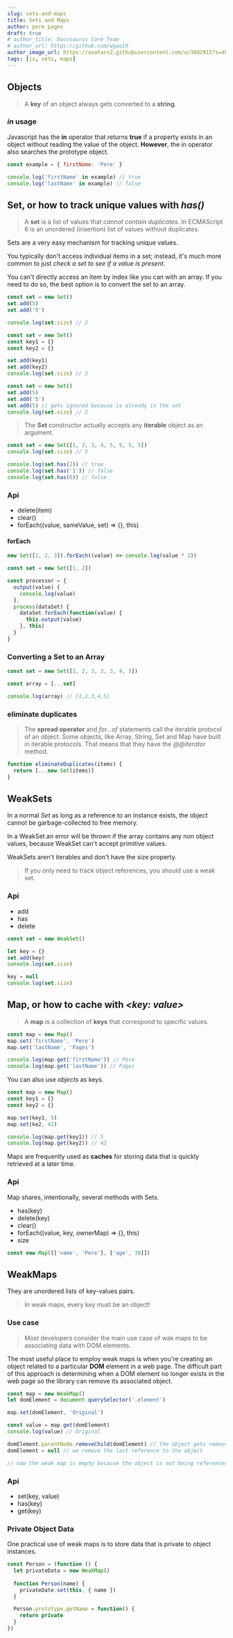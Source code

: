 ```yaml
---
slug: sets-and-maps
title: Sets and Maps
author: pere pages
draft: true
# author_title: Docusaurus Core Team
# author_url: https://github.com/wgao19
author_image_url: https://avatars2.githubusercontent.com/u/3802915?s=400&v=4
tags: [js, sets, maps]
---
```


## Objects

> A **key** of an object always gets converted to a **string**.

### _in_ usage

Javascript has the **in** operator that returns **true** if a property exists in an object without reading the value of the object. **However**, the in operator also searches the prototype object.

```js
const example = { firstName: 'Pere' }

console.log('firstName' in example) // true
console.log('lastName' in example) // false
```

## Set, or how to track unique values with *has()*

> A **set** is a list of values that _cannot contain duplicates_. In ECMAScript 6 is an unordered (insertion) list of values without duplicates.

Sets are a very easy mechanism for tracking unique values.

You typically don't access individual items in a set; instead, it's much more common to just _check a set to see if a value is present_.

You can't directly access an item by index like you can with an array. If you need to do so, the best option is to convert the set to an array.

```js
const set = new Set()
set.add(5)
set.add('5')

console.log(set.size) // 2
```

```js
const set = new Set()
const key1 = {}
const key2 = {}

set.add(key1)
set.add(key2)
console.log(set.size) // 2
```

```js
const set = new Set()
set.add(5)
set.add('5')
set.add(5) // gets ignored because is already in the set
console.log(set.size) // 2
```

> The **Set** constructor actually accepts any **iterable** object as an argument.

```js
const set = new Set([1, 2, 3, 4, 5, 5, 5, 5])
console.log(set.size) // 5

console.log(set.has(2)) // true
console.log(set.has('1')) // false
console.log(set.has(6)) // false
```

### Api

- delete(item)
- clear()
- forEach((value, sameValue, set) => {}, this)

#### forEach

```js
new Set([1, 2, 3]).forEach((value) => console.log(value * 2))
```

```js
const set = new Set([1, 2])

const processor = {
  output(value) {
    console.log(value)
  },
  process(dataSet) {
    dataSet.forEach(function(value) {
      this.output(value)
    }, this)
  }
}
```

### Converting a Set to an Array

```js
const set = new Set([1, 2, 3, 3, 3, 4, 5])

const array = [...set]

console.log(array) // [1,2,3,4,5]
```

### eliminate duplicates

> The **spread operator** and _for...of_ statements call the iterable protocol of an object. Some objects, like Array, String, Set and Map have built in iterable protocols. That means that they have the _@@iterator_ method.

```js
function eliminateDuplicates(items) {
  return [...new Set(items)]
}
```

## WeakSets

In a normal *Set* as long as a reference to an instance exists, the object cannot be garbage-collected to free memory.

In a WeakSet an error will be thrown if the array contains any non object values, because WeakSet can't accept primitive values.

WeakSets aren't iterables and don't have the size property.

> If you only need to track object references, you should use a weak set.

### Api

- add
- has
- delete

```js
const set = new WeakSet()

let key = {}
set.add(key)
console.log(set.size)

key = null
console.log(set.size)
```

## Map, or how to cache with *<key: value>*

> A **map** is a collection of **keys** that correspond to specific values.

```js
const map = new Map()
map.set('firstName', 'Pere')
map.set('lastName', 'Pages')

console.log(map.get('firstName')) // Pere
console.log(map.get('lastName')) // Pages
```

You can also use *objects* as keys.

```js
const map = new Map()
const key1 = {}
const key2 = {}

map.set(key1, 5)
map.set(ke2, 42)

console.log(map.get(key1)) // 5
console.log(map.get(key2)) // 42
```

Maps are frequently used as **caches** for storing data that is quickly retrieved at a later time.

### Api

Map shares, intentionally, several methods with Sets.

- has(key)
- delete(key)
- clear()
- forEach((value, key, ownerMap) => {}, this)
- size

```js
const new Map([['name', 'Pere'], ['age', 39]])
```

## WeakMaps

They are unordered lists of key-values pairs.

> In weak maps, every key must be an object!

### Use case

> Most developers consider the main use case of wak maps to be associating data with DOM elements.

The most useful place to employ weak maps is when you're creating an object related to a particular **DOM** element in a web page. The difficult part of this approach is determining when a DOM element no longer exists in the web page so the library can remove its associated object.

```js
const map = new WeakMap()
let domElement = document.querySelector('.element')

map.set(domElement, 'Original')

const value = map.get(domElement)
console.log(value) // Original

domElement.parentNode.removeChild(domElement) // the object gets removed from the DOM
domElement = null // we remove the last reference to the object

// now the weak map is empty because the object is not being referenced anywhere
```

### Api

- set(key, value)
- has(key)
- get(key)

### Private Object Data

One practical use of weak maps is to store data that is private to object instances.

```js
const Person = (function () {
  let privateData = new WeakMap()
  
  function Person(name) {
    privateDate.set(this, { name })
  }

  Person.prototype.getName = function() {
    return private
  }
})
```

